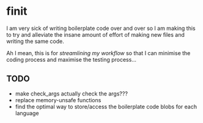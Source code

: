 # finit
I am very sick of writing boilerplate code over and over so I am making this to try and alleviate the
insane amount of effort of making new files and writing the same code.

Ah I mean, this is for *streamlining my workflow* so that I can minimise the coding process and maximise
the testing process...

## TODO
- make check_args actually check the args???
- replace memory-unsafe functions
- find the optimal way to store/access the boilerplate code blobs for each language

